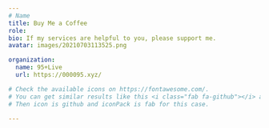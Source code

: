 ```yaml
---
# Name
title: Buy Me a Coffee
role:
bio: If my services are helpful to you, please support me. 
avatar: images/20210703113525.png

organization:
  name: 95+Live
  url: https://000095.xyz/

# Check the available icons on https://fontawesome.com/.
# You can get similar results like this <i class="fab fa-github"></i> after searching.
# Then icon is github and iconPack is fab for this case.

---
```

